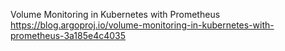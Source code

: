 Volume Monitoring in Kubernetes with Prometheus
https://blog.argoproj.io/volume-monitoring-in-kubernetes-with-prometheus-3a185e4c4035